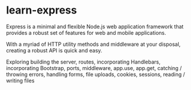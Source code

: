 # learn-express
Express is a minimal and flexible Node.js web application framework that provides a robust set of features for web and mobile applications.

With a myriad of HTTP utility methods and middleware at your disposal, creating a robust API is quick and easy.

Exploring building the server, routes, incorporating Handlebars, incorporating Bootstrap, ports, middleware, app.use, app.get, catching / throwing errors, handling forms, file uploads, cookies, sessions, reading / writing files 
